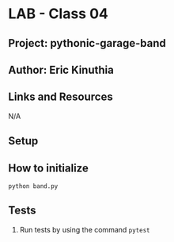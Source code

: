 # LAB - Class 04

## Project: pythonic-garage-band

## Author: Eric Kinuthia

## Links and Resources 

N/A

## Setup

## How to initialize

`python band.py`

## Tests

1. Run tests by using the command `pytest`



